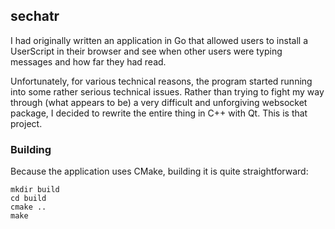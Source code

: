 ## sechatr

I had originally written an application in Go that allowed users to install a UserScript in their browser and see when other users were typing messages and how far they had read.

Unfortunately, for various technical reasons, the program started running into some rather serious technical issues. Rather than trying to fight my way through (what appears to be) a very difficult and unforgiving websocket package, I decided to rewrite the entire thing in C++ with Qt. This is that project.

### Building

Because the application uses CMake, building it is quite straightforward:

    mkdir build
    cd build
    cmake ..
    make
